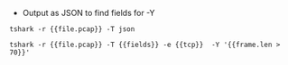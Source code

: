 
- Output as JSON to find fields for -Y

`tshark -r {{file.pcap}} -T json`

`tshark -r {{file.pcap}} -T {{fields}} -e {{tcp}}  -Y '{{frame.len > 70}}'`
